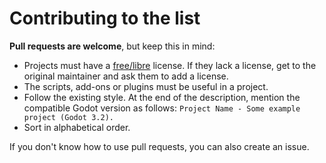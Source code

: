 # Contributing to the list

**Pull requests are welcome**, but keep this in mind:

- Projects must have a [free/libre](https://gnu.org/licenses/license-list.html) license. If they lack a license, get to the original maintainer and ask them to add a license.
- The scripts, add-ons or plugins must be useful in a project.
- Follow the existing style. At the end of the description, mention the compatible Godot version as follows: `Project Name - Some example project (Godot 3.2).`
- Sort in alphabetical order.

If you don't know how to use pull requests, you can also create an issue.
